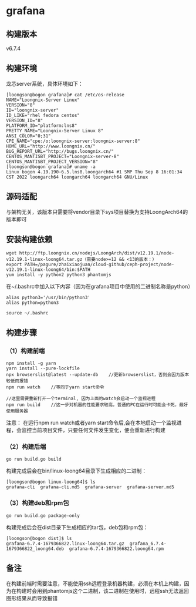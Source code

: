 # grafana
## 构建版本
v6.7.4

## 构建环境
龙芯server系统，具体环境如下：
```
[loongson@bogon grafana]# cat /etc/os-release 
NAME="Loongnix-Server Linux"
VERSION="8"
ID="loongnix-server"
ID_LIKE="rhel fedora centos"
VERSION_ID="8"
PLATFORM_ID="platform:lns8"
PRETTY_NAME="Loongnix-Server Linux 8"
ANSI_COLOR="0;31"
CPE_NAME="cpe:/o:loongnix-server:loongnix-server:8"
HOME_URL="http://www.loongnix.cn/"
BUG_REPORT_URL="http://bugs.loongnix.cn/"
CENTOS_MANTISBT_PROJECT="Loongnix-server-8"
CENTOS_MANTISBT_PROJECT_VERSION="8"
[loongson@bogon grafana]# uname -a
Linux bogon 4.19.190-6.5.lns8.loongarch64 #1 SMP Thu Sep 8 16:01:34 CST 2022 loongarch64 loongarch64 loongarch64 GNU/Linux
```

## 源码适配
与架构无关，该版本只需要将vendor目录下sys项目替换为支持LoongArch64的版本即可

## 安装构建依赖     
```
wget http://ftp.loongnix.cn/nodejs/LoongArch/dist/v12.19.1/node-v12.19.1-linux-loong64.tar.gz（需要node>=12 && <13的版本：）
export PATH=/pagure/zhaixiaojuan/cloud-github/ceph-project/node-v12.19.1-linux-loong64/bin:$PATH
yum install -y python2 python3 phantomjs
```
在~/.bashrc中加入以下内容（因为在grafana项目中使用的二进制名称是python）
```
alias python3='/usr/bin/python3'
alias python=python3
```
```
source ~/.bashrc
```

## 构建步骤
### （1）构建前端
```
npm install -g yarn
yarn install --pure-lockfile   
npx browserslist@latest --update-db    //更新browserslist，否则会因为版本较低而报错   
npm run watch    //等同于yarn start命令

//这里需要重新打开一个terminal, 因为上面的watch会启动一个监视进程
npm run build    //这一步对机器的性能要求较高，普通的PC在运行时可能会卡死，最好使用服务器
```
注意： 在运行npm run watch或者yarn start命令后,会在本地启动一个监视进程，会监控当前项目文件，只要任何文件发生变化，便会重新进行构建

### （2）构建后端
```
go run build.go build 
```
构建完成后会在bin/linux-loong64目录下生成相应的二进制：
```
[loongson@bogon linux-loong64]$ ls
grafana-cli  grafana-cli.md5  grafana-server  grafana-server.md5
```

### （3）构建deb和rpm包
```
go run build.go package-only
```
构建完成后会在dist目录下生成相应的tar包，deb包和rpm包：
```
[loongson@bogon dist]$ ls
grafana-6.7.4-1679366822.linux-loong64.tar.gz  grafana_6.7.4-1679366822_loong64.deb  grafana-6.7.4-1679366822.loong64.rpm
```

## 备注   
在构建前端时需要注意，不能使用ssh远程登录机器构建，必须在本机上构建，因为在构建时会用到phantomjs这个二进制，该二进制在使用时，远程ssh无法返回图形结果从而导致报错
